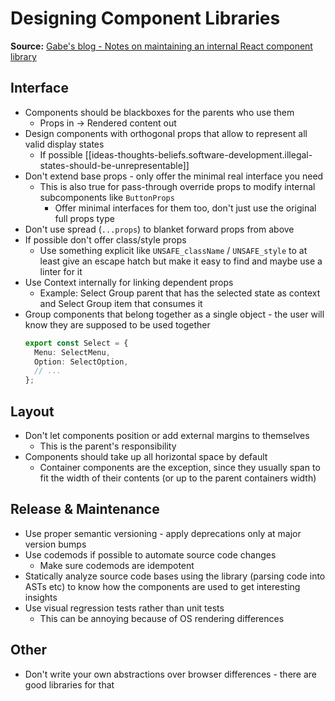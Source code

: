 # Designing Component Libraries

**Source:** [Gabe's blog - Notes on maintaining an internal React component library](https://www.gabe.pizza/notes-on-component-libraries/)

## Interface
- Components should be blackboxes for the parents who use them
  - Props in -> Rendered content out
- Design components with orthogonal props that allow to represent all valid display states
  - If possible [[ideas-thoughts-beliefs.software-development.illegal-states-should-be-unrepresentable]]
- Don't extend base props - only offer the minimal real interface you need
  - This is also true for pass-through override props to modify internal subcomponents like `ButtonProps`
    - Offer minimal interfaces for them too, don't just use the original full props type
- Don't use spread (`...props`) to blanket forward props from above
- If possible don't offer class/style props
  - Use something explicit like `UNSAFE_className` / `UNSAFE_style` to at least give an escape hatch but make it easy to
    find and maybe use a linter for it
- Use Context internally for linking dependent props
  - Example: Select Group parent that has the selected state as context and Select Group item that consumes it
- Group components that belong together as a single object - the user will know they are supposed to be used together
  ```ts
  export const Select = {
    Menu: SelectMenu,
    Option: SelectOption,
    // ...
  };
  ```
## Layout
- Don't let components position or add external margins to themselves
  - This is the parent's responsibility
- Components should take up all horizontal space by default
  - Container components are the exception, since they usually span to fit the width of their contents (or up to the
    parent containers width)

## Release & Maintenance
- Use proper semantic versioning - apply deprecations only at major version bumps
- Use codemods if possible to automate source code changes
  - Make sure codemods are idempotent
- Statically analyze source code bases using the library (parsing code into ASTs etc) to know how the components are
  used to get interesting insights
- Use visual regression tests rather than unit tests
  - This can be annoying because of OS rendering differences

## Other
- Don't write your own abstractions over browser differences - there are good libraries for that
